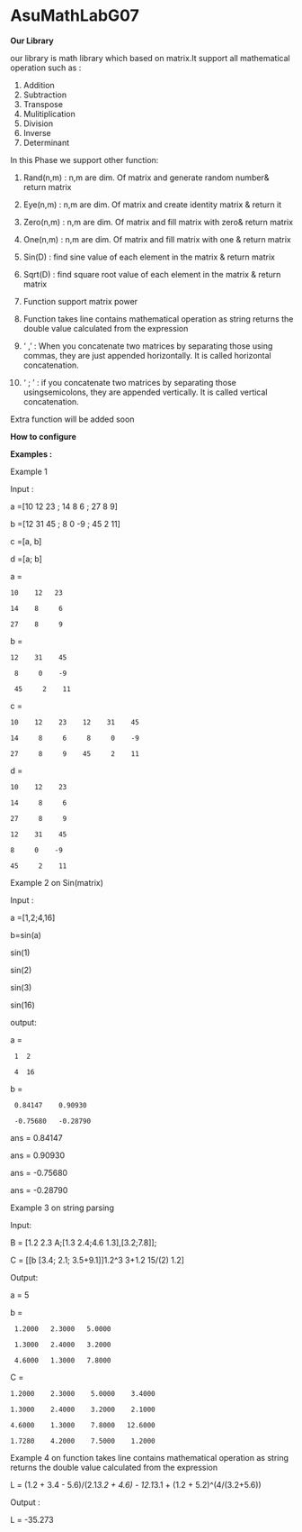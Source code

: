 # AsuMathLabG07

**Our Library** 

our library is math library which based on matrix.It support all mathematical operation such as :

1.   Addition
2.   Subtraction
3.   Transpose
4.   Mulitiplication
5.   Division
6.   Inverse
7.   Determinant

In this Phase we support other function:

1.	Rand(n,m) : n,m are dim. Of matrix and generate random number& return matrix

2.	Eye(n,m) : n,m are dim. Of matrix and create identity matrix  & return it

3.	Zero(n,m) : n,m are dim. Of matrix and fill matrix with zero& return matrix

4.	One(n,m) : n,m are dim. Of matrix and fill matrix with one & return matrix

5.	Sin(D) : find sine value of each element in the matrix & return matrix

6.	Sqrt(D) : find square root value of each element in the matrix & return matrix

7.  Function support matrix power

8.  Function takes line contains mathematical operation as string returns the double value calculated from the expression 

9.	‘ ,’ : When you concatenate two matrices by separating those using commas, they are just appended horizontally. It is called horizontal concatenation.

10.	‘ ; ’ : if you concatenate two matrices by separating those usingsemicolons, they are appended vertically. It is called vertical concatenation.

Extra function will be added soon 

**How to configure**

**Examples :**

Example 1 

Input :

a =[10 12 23 ; 14 8 6 ; 27 8 9]

b =[12 31  45 ; 8  0 -9 ; 45 2 11]

c =[a, b]

d =[a; b]

a =

    10    12   23
    
    14    8     6
    
    27    8     9

b =

    12    31    45

     8     0    -9

     45     2    11

c =

    10    12    23    12    31    45

    14     8     6     8     0    -9

    27     8     9    45     2    11

d =
    
    10    12    23
    
    14     8     6
    
    27     8     9
    
    12    31    45
    
    8     0    -9
    
    45     2    11

Example 2    on   Sin(matrix)

Input :

a =[1,2;4,16] 

b=sin(a) 

sin(1)

sin(2)

sin(3)

sin(16)

output: 

a = 

     1	2
		
     4	16
    
b =	
 
     0.84147	0.90930
	   
     -0.75680	-0.28790

ans = 0.84147

ans = 0.90930

ans = -0.75680

ans = -0.28790

Example 3 on string parsing 

Input:

B = [1.2 2.3 A;[1.3 2.4;4.6 1.3],[3.2;7.8]];

C = [[b [3.4; 2.1; 3.5+9.1]]1.2^3 3+1.2 15/(2) 1.2]

Output:

a =  5

b =

     1.2000   2.3000   5.0000

     1.3000   2.4000   3.2000

     4.6000   1.3000   7.8000

C =

    1.2000    2.3000    5.0000    3.4000
    
    1.3000    2.4000    3.2000    2.1000
    
    4.6000    1.3000    7.8000   12.6000
    
    1.7280    4.2000    7.5000    1.2000

Example 4 on function takes line contains mathematical operation as string returns the double value calculated from the expression

L = (1.2 + 3.4 - 5.6)/(2.1*3.2 + 4.6) - 12.1*3.1 + (1.2 + 5.2)^(4/(3.2+5.6))

Output :

L = -35.273
